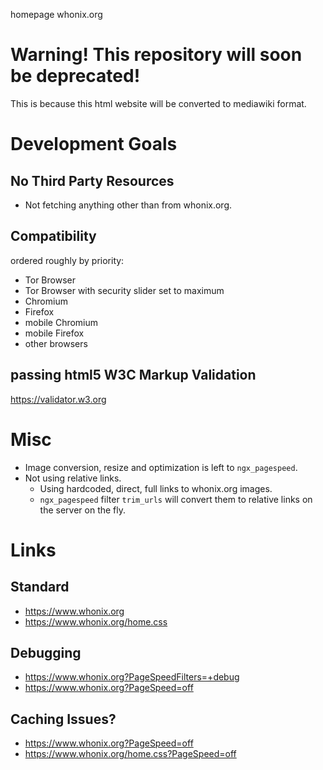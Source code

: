 homepage whonix.org

# Warning! This repository will soon be deprecated!

This is because this html website will be converted to mediawiki format.

# Development Goals

## No Third Party Resources

- Not fetching anything other than from whonix.org.

## Compatibility

ordered roughly by priority:

- Tor Browser
- Tor Browser with security slider set to maximum
- Chromium
- Firefox
- mobile Chromium
- mobile Firefox
- other browsers

## passing html5 W3C Markup Validation

https://validator.w3.org

# Misc

* Image conversion, resize and optimization is left to `ngx_pagespeed`.
* Not using relative links.
  * Using hardcoded, direct, full links to whonix.org images.
  * `ngx_pagespeed` filter `trim_urls` will convert them to relative links on the server on the fly.

# Links

## Standard

* https://www.whonix.org
* https://www.whonix.org/home.css

## Debugging

* https://www.whonix.org?PageSpeedFilters=+debug
* https://www.whonix.org?PageSpeed=off

## Caching Issues?

* https://www.whonix.org?PageSpeed=off
* https://www.whonix.org/home.css?PageSpeed=off
